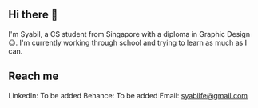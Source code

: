 ## Hi there 👋

I'm Syabil, a CS student from Singapore with a diploma in Graphic Design 😉. 
I'm currently working through school and trying to learn as much as I can. 

## Reach me 
LinkedIn: To be added
Behance: To be added
Email: syabilfe@gmail.com

<!--
**munkie50/munkie50** is a ✨ _special_ ✨ repository because its `README.md` (this file) appears on your GitHub profile.

Here are some ideas to get you started:

- 🔭 I’m currently working on ...
- 🌱 I’m currently learning ...
- 👯 I’m looking to collaborate on ...
- 🤔 I’m looking for help with ...
- 💬 Ask me about ...
- 📫 How to reach me: ...
- 😄 Pronouns: ...
- ⚡ Fun fact: ...
-->
